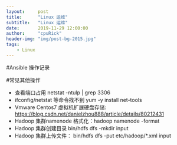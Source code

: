 ```yaml
---  
layout:     post  
title:      "Linux 运维"  
subtitle:   "Linux 运维"  
date:       2019-11-29 12:00:00 
author:     "cpuRick"  
header-img: "img/post-bg-2015.jpg"  
tags:  
    - Linux  
---    
```


 
#Ansible 操作记录 

#常见其他操作
- 查看端口占用  netstat -ntulp | grep 3306   
- ifconfig/netstat 等命令找不到   yum -y install net-tools
- Vmware Centos7 虚拟机扩展硬盘存储: https://blog.csdn.net/danielzhou888/article/details/80212431
- Hadoop 集群namenode 格式化：hadoop namenode -format
- Hadoop 集群创建目录  bin/hdfs dfs -mkdir input
- Hadoop 集群上传文件： bin/hdfs dfs -put etc/hadoop/*.xml input